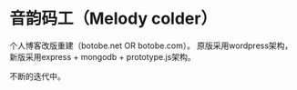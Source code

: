 音韵码工（Melody colder）
====================

个人博客改版重建（botobe.net OR botobe.com）。
原版采用wordpress架构，新版采用express + mongodb + prototype.js架构。

不断的迭代中。
